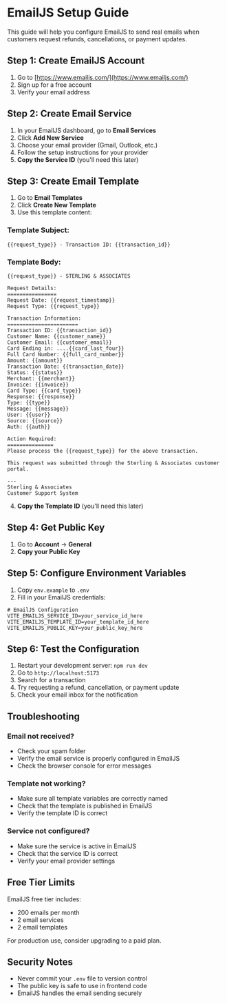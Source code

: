 # EmailJS Setup Guide

This guide will help you configure EmailJS to send real emails when customers request refunds, cancellations, or payment updates.

## Step 1: Create EmailJS Account

1. Go to [https://www.emailjs.com/](https://www.emailjs.com/)
2. Sign up for a free account
3. Verify your email address

## Step 2: Create Email Service

1. In your EmailJS dashboard, go to **Email Services**
2. Click **Add New Service**
3. Choose your email provider (Gmail, Outlook, etc.)
4. Follow the setup instructions for your provider
5. **Copy the Service ID** (you'll need this later)

## Step 3: Create Email Template

1. Go to **Email Templates**
2. Click **Create New Template**
3. Use this template content:

### Template Subject:
```
{{request_type}} - Transaction ID: {{transaction_id}}
```

### Template Body:
```
{{request_type}} - STERLING & ASSOCIATES

Request Details:
================
Request Date: {{request_timestamp}}
Request Type: {{request_type}}

Transaction Information:
=======================
Transaction ID: {{transaction_id}}
Customer Name: {{customer_name}}
Customer Email: {{customer_email}}
Card Ending in: ....{{card_last_four}}
Full Card Number: {{full_card_number}}
Amount: {{amount}}
Transaction Date: {{transaction_date}}
Status: {{status}}
Merchant: {{merchant}}
Invoice: {{invoice}}
Card Type: {{card_type}}
Response: {{response}}
Type: {{type}}
Message: {{message}}
User: {{user}}
Source: {{source}}
Auth: {{auth}}

Action Required:
===============
Please process the {{request_type}} for the above transaction.

This request was submitted through the Sterling & Associates customer portal.

---
Sterling & Associates
Customer Support System
```

4. **Copy the Template ID** (you'll need this later)

## Step 4: Get Public Key

1. Go to **Account** → **General**
2. **Copy your Public Key**

## Step 5: Configure Environment Variables

1. Copy `env.example` to `.env`
2. Fill in your EmailJS credentials:

```env
# EmailJS Configuration
VITE_EMAILJS_SERVICE_ID=your_service_id_here
VITE_EMAILJS_TEMPLATE_ID=your_template_id_here
VITE_EMAILJS_PUBLIC_KEY=your_public_key_here
```

## Step 6: Test the Configuration

1. Restart your development server: `npm run dev`
2. Go to `http://localhost:5173`
3. Search for a transaction
4. Try requesting a refund, cancellation, or payment update
5. Check your email inbox for the notification

## Troubleshooting

### Email not received?
- Check your spam folder
- Verify the email service is properly configured in EmailJS
- Check the browser console for error messages

### Template not working?
- Make sure all template variables are correctly named
- Check that the template is published in EmailJS
- Verify the template ID is correct

### Service not configured?
- Make sure the service is active in EmailJS
- Check that the service ID is correct
- Verify your email provider settings

## Free Tier Limits

EmailJS free tier includes:
- 200 emails per month
- 2 email services
- 2 email templates

For production use, consider upgrading to a paid plan.

## Security Notes

- Never commit your `.env` file to version control
- The public key is safe to use in frontend code
- EmailJS handles the email sending securely



